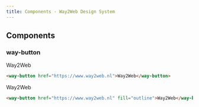 ```yaml
---
title: Components - Way2Web Design System
---
```


## Components

### way-button

<way-button href="https://www.way2web.nl">Way2Web</way-button>

```html
<way-button href="https://www.way2web.nl">Way2Web</way-button>
```

<way-button href="https://www.way2web.nl" fill="outline">Way2Web</way-button>

```html
<way-button href="https://www.way2web.nl" fill="outline">Way2Web</way-button>
```
